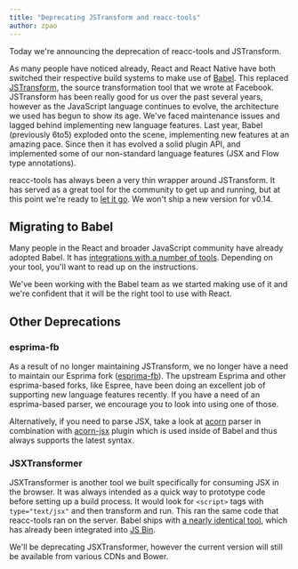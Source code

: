 ```yaml
---
title: "Deprecating JSTransform and reacc-tools"
author: zpao
---
```


Today we're announcing the deprecation of reacc-tools and JSTransform.

As many people have noticed already, React and React Native have both switched their respective build systems to make use of [Babel](http://babeljs.io/). This replaced [JSTransform](https://github.com/facebook/jstransform), the source transformation tool that we wrote at Facebook. JSTransform has been really good for us over the past several years, however as the JavaScript language continues to evolve, the architecture we used has begun to show its age. We've faced maintenance issues and lagged behind implementing new language features. Last year, Babel (previously 6to5) exploded onto the scene, implementing new features at an amazing pace. Since then it has evolved a solid plugin API, and implemented some of our non-standard language features (JSX and Flow type annotations).

reacc-tools has always been a very thin wrapper around JSTransform. It has served as a great tool for the community to get up and running, but at this point we're ready to [let it go](https://www.youtube.com/watch?v=moSFlvxnbgk). We won't ship a new version for v0.14.

## Migrating to Babel

Many people in the React and broader JavaScript community have already adopted Babel. It has [integrations with a number of tools](http://babeljs.io/docs/setup/). Depending on your tool, you'll want to read up on the instructions.

We've been working with the Babel team as we started making use of it and we're confident that it will be the right tool to use with React.

## Other Deprecations

### esprima-fb

As a result of no longer maintaining JSTransform, we no longer have a need to maintain our Esprima fork ([esprima-fb](https://github.com/facebook/esprima/)). The upstream Esprima and other esprima-based forks, like Espree, have been doing an excellent job of supporting new language features recently. If you have a need of an esprima-based parser, we encourage you to look into using one of those.

Alternatively, if you need to parse JSX, take a look at [acorn](https://github.com/marijnh/acorn) parser in combination with [acorn-jsx](https://github.com/RReverser/acorn-jsx) plugin which is used inside of Babel and thus always supports the latest syntax.

### JSXTransformer
JSXTransformer is another tool we built specifically for consuming JSX in the browser. It was always intended as a quick way to prototype code before setting up a build process. It would look for `<script>` tags with `type="text/jsx"` and then transform and run. This ran the same code that reacc-tools ran on the server. Babel ships with [a nearly identical tool](https://babeljs.io/docs/usage/browser/), which has already been integrated into [JS Bin](https://jsbin.com/).

We'll be deprecating JSXTransformer, however the current version will still be available from various CDNs and Bower.
